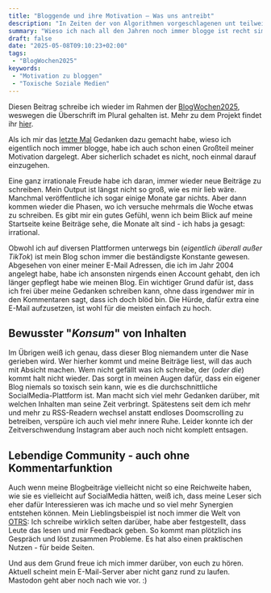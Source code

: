 ```yaml
---
title: "Bloggende und ihre Motivation – Was uns antreibt"
description: "In Zeiten der von Algorithmen vorgeschlagenen unt teilweise erstellen Inhalte, sind Blogs der perfekter Gegenentwurf."
summary: "Wieso ich nach all den Jahren noch immer blogge ist recht simpel: Ich habe die absolute Freiheit meine eigenen Beiträge zu veröffentlichen. Da alle Leser bewusst vorbei kommen und die Artikel lesen, entsteht eine viel angenehmere Situation, als auf jeder SocialMedia-Plattform."
draft: false
date: "2025-05-08T09:10:23+02:00"
tags:
 - "BlogWochen2025"
keywords:
 - "Motivation zu bloggen"
 - "Toxische Soziale Medien"
---
```


Diesen Beitrag schreibe ich wieder im Rahmen der [BlogWochen2025](/tags/blogwochen2025), weswegen die Überschrift im Plural gehalten ist. Mehr zu dem Projekt findet ihr [hier](https://nureinblog.at/54063-im-mai-beginnen-die-blogwochen/).

Als ich mir das [letzte Mal](/post/warumbloggenwireigentlichnoch/) Gedanken dazu gemacht habe, wieso ich eigentlich noch immer blogge, habe ich auch schon einen Großteil meiner Motivation dargelegt. Aber sicherlich schadet es nicht, noch einmal darauf einzugehen.

Eine ganz irrationale Freude habe ich daran, immer wieder neue Beiträge zu schreiben. Mein Output ist längst nicht so groß, wie es mir lieb wäre. Manchmal veröffentliche ich sogar einige Monate gar nichts. Aber dann kommen wieder die Phasen, wo ich versuche mehrmals die Woche etwas zu schreiben. Es gibt mir ein gutes Gefühl, wenn ich beim Blick auf meine Startseite keine Beiträge sehe, die Monate alt sind - ich habs ja gesagt: irrational.

Obwohl ich auf diversen Plattformen unterwegs bin (_eigentlich überall außer TikTok_) ist mein Blog schon immer die beständigste Konstante gewesen. Abgesehen von einer meiner E-Mail Adressen, die ich im Jahr 2004 angelegt habe, habe ich ansonsten nirgends einen Account gehabt, den ich länger gepflegt habe wie meinen Blog. Ein wichtiger Grund dafür ist, dass ich frei über meine Gedanken schreiben kann, ohne dass irgendwer mir in den Kommentaren sagt, dass ich doch blöd bin. Die Hürde, dafür extra eine E-Mail aufzusetzen, ist wohl für die meisten einfach zu hoch.

## Bewusster "_Konsum_" von Inhalten
Im Übrigen weiß ich genau, dass dieser Blog niemandem unter die Nase gerieben wird.  Wer hierher kommt und meine Beiträge liest, will das auch mit Absicht machen. Wem nicht gefällt was ich schreibe, der (_oder die_) kommt halt nicht wieder. Das sorgt in meinen Augen dafür, dass ein eigener Blog niemals so toxisch sein kann, wie es die durchschnittliche SocialMedia-Plattform ist. Man macht sich viel mehr Gedanken darüber, mit welchen Inhalten man seine Zeit verbringt. Spätestens seit dem ich mehr und mehr zu RSS-Readern wechsel anstatt endloses Doomscrolling zu betreiben, verspüre ich auch viel mehr innere Ruhe. Leider konnte ich der Zeitverschwendung Instagram aber auch noch nicht komplett entsagen.

## Lebendige Community - auch ohne Kommentarfunktion
Auch wenn meine Blogbeiträge vielleicht nicht so eine Reichweite haben, wie sie es vielleicht auf SocialMedia hätten, weiß ich, dass meine Leser sich eher dafür Interessieren was ich mache und so viel mehr Synergien entstehen können. Mein Lieblingsbeispiel ist noch immer die Welt von [OTRS](/tags/otrs): Ich schreibe wirklich selten darüber, habe aber festgestellt, dass Leute das lesen und mir Feedback geben. So kommt man plötzlich ins Gespräch und löst zusammen Probleme. Es hat also einen praktischen Nutzen - für beide Seiten.

Und aus dem Grund freue ich mich immer darüber, von euch zu hören. Aktuell scheint mein E-Mail-Server aber nicht ganz rund zu laufen. Mastodon geht aber noch nach wie vor. :)